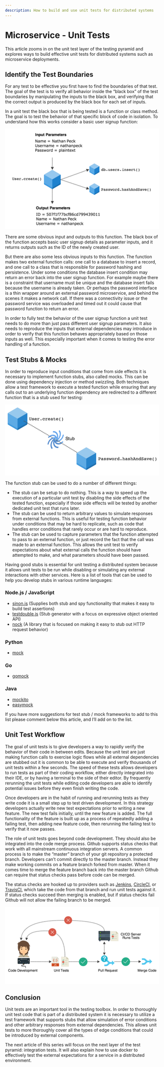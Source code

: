 ```yaml
---
description: How to build and use unit tests for distributed systems
---
```


# Microservice - Unit Tests

This article zooms in on the unit test layer of the testing pyramid and explores ways to build effective unit tests for distributed systems such as microservice deployments.

## Identify the Test Boundaries <a href="4afa" id="4afa"></a>

For any test to be effective you first have to find the boundaries of that test. The goal of the test is to verify all behavior inside the “black box” of the test boundaries by manipulating the inputs to the black box, and verifying that the correct output is produced by the black box for each set of inputs.

In a unit test the black box that is being tested is a function or class method. The goal is to test the behavior of that specific block of code in isolation. To understand how this works consider a basic user signup function:

![](<../../.gitbook/assets/image (43).png>)

There are some obvious input and outputs to this function. The black box of the function accepts basic user signup details as parameter inputs, and it returns outputs such as the ID of the newly created user.

But there are also some less obvious inputs to this function. The function makes two external function calls: one call to a database to insert a record, and one call to a class that is responsible for password hashing and persistence. Under some conditions the database insert condition may return an error back into the user signup function. For example maybe there is a constraint that username must be unique and the database insert fails because the username is already taken. Or perhaps the password interface is a thin wrapper around an external password microservice, and behind the scenes it makes a network call. If there was a connectivity issue or the password service was overloaded and timed out it could cause that password function to return an error.

In order to fully test the behavior of the user signup function a unit test needs to do more than just pass different user signup parameters. It also needs to reproduce the inputs that external dependencies may introduce in order to verify that this function behaves appropriately based on those inputs as well. This especially important when it comes to testing the error handling of a function.

## Test Stubs & Mocks <a href="4f3c" id="4f3c"></a>

In order to reproduce input conditions that come from side effects it is necessary to implement function stubs, also called mocks. This can be done using dependency injection or method swizzling. Both techniques allow a test framework to execute a tested function while ensuring that any calls out to an underlying function dependency are redirected to a different function that is a stub used for testing:

![](<../../.gitbook/assets/image (44).png>)

The function stub can be used to do a number of different things:

* The stub can be setup to do nothing. This is a way to speed up the execution of a particular unit test by disabling the side effects of the tested function, especially if those side effects will be tested by another dedicated unit test that runs later.
* The stub can be used to return arbitrary values to simulate responses from external functions. This is useful for testing function behavior under conditions that may be hard to replicate, such as code that handles error conditions that rarely occur or are hard to reproduce.
* The stub can be used to capture parameters that the function attempted to pass to an external function, or just record the fact that the call was made to an external function. This allows the unit test to verify expectations about what external calls the function should have attempted to make, and what parameters should have been passed.

Having good stubs is essential for unit testing a distributed system because it allows unit tests to be run while disabling or simulating any external interactions with other services. Here is a list of tools that can be used to help you develop stubs in various runtime languages:

### Node.js / JavaScript <a href="b6a8" id="b6a8"></a>

* [sinon.js](http://sinonjs.org) (Supplies both stub and spy functionality that makes it easy to build test assertions)
* [testdouble.js](https://github.com/testdouble/testdouble.js) (Stub generator with a focus on expressive object oriented API)
* [nock](https://github.com/node-nock/nock) (A library that is focused on making it easy to stub out HTTP request behavior)

### Python <a href="3a84" id="3a84"></a>

* [mock](https://pypi.python.org/pypi/mock)

### Go <a href="d1e4" id="d1e4"></a>

* [gomock](https://github.com/golang/mock)

### Java <a href="4d24" id="4d24"></a>

* [mockito](http://site.mockito.org)
* [easymock](http://easymock.org)

If you have more suggestions for test stub / mock frameworks to add to this list please comment below this article, and I’ll add on to the list.

## Unit Test Workflow <a href="5486" id="5486"></a>

The goal of unit tests is to give developers a way to rapidly verify the behavior of their code in between edits. Because the unit test are just making function calls to exercise logic flows while all external dependencies are stubbed out it is common to be able to execute and verify thousands of unit tests within a few seconds. The speed of these tests allows developers to run tests as part of their coding workflow, either directly integrated into their IDE, or by having a terminal to the side of their editor. By frequently rerunning the unit tests while editing code developers are able to identify potential issues before they even finish writing the code.

Once developers are in the habit of running and rerunning tests as they write code it is a small step up to test driven development. In this strategy developers actually write new test expectations prior to writing a new feature. The new test fails initially, until the new feature is added. The full functionality of the feature is built up as a process of repeatedly adding a failing test, then adding new feature code, then rerunning the failing test to verify that it now passes.

The role of unit tests goes beyond code development. They should also be integrated into the code merge process. Github supports status checks that work with all mainstream continuous integration servers. A common process is to make the “master” branch of your git repository a protected branch. Developers can’t commit directly to the master branch. Instead they make working commits on a feature branch forked from master. When it comes time to merge the feature branch back into the master branch Github can require that status checks pass before code can be merged.

The status checks are hooked up to providers such as [Jenkins](https://jenkins.io), [CircleCI](https://circleci.com), or [TravisCI](https://travis-ci.org), which take the code from that branch and run unit tests against it. If status checks succeed then merging is enabled, but if status checks fail Github will not allow the failing branch to be merged.

![](<../../.gitbook/assets/image (45).png>)

## Conclusion <a href="9f2b" id="9f2b"></a>

Unit tests are an important tool in the testing toolbox. In order to thoroughly unit test code that is part of a distributed system it is necessary to utilize a test framework that supports stubs that allow simulation of error conditions and other arbitrary responses from external dependencies. This allows unit tests to more thoroughly cover all the types of edge conditions that could be introduced by external components.

The next article of this series will focus on the next layer of the test pyramid: integration tests. It will also explain how to use docker to effectively test the external expectations for a service in a distributed environment.
